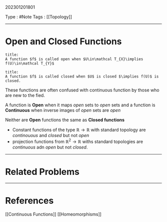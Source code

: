 202301201801

Type : #Note
Tags : [[Topology]]

---
# Open and Closed Functions

```ad-note
title:
A function $f$ is called open when $U\in\mathcal T_{X}\implies f(U)\in\mathcal T_{Y}$
```
```ad-note
title:
A function $f$ is called closed when $U$ is closed $\implies f(U)$ is closed.
```
These functions are often confused with continuous function by those who are new to the fied.

A function is **Open** when it maps _open_ sets to _open_ sets and a function is **Continuous** when inverse images of _open_ sets are _open_

Neither are **Open** functions the same as **Closed functions**
- Constant functions of the type $\mathbb R\to \mathbb R$ with standard topology are _continouous_ and _closed_ but not _open_
- projection functions from $\mathbb R^{2}\to \mathbb R$ withs standard topologies are _continuous_ adn _open_ but not _closed_.

---
# Related Problems

---
# References
[[Continuous Functions]]
[[Homeomorphisms]]